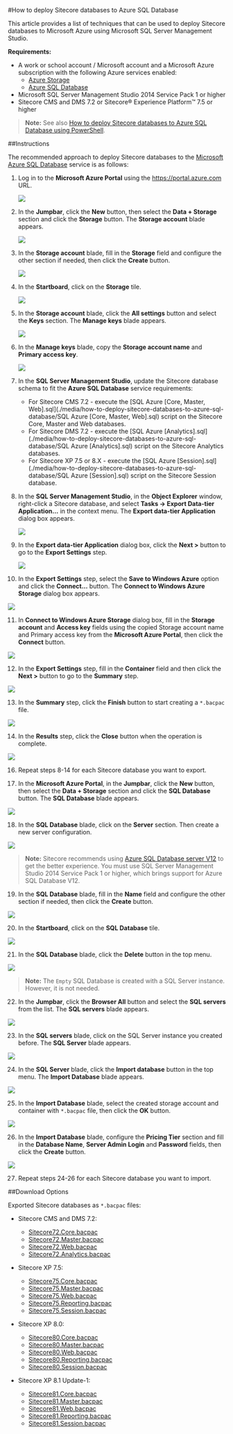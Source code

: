 #How to deploy Sitecore databases to Azure SQL Database

This article provides a list of techniques that can be used to deploy Sitecore databases to Microsoft Azure using Microsoft SQL Server Management Studio.

**Requirements:**
- A work or school account / Microsoft account and a Microsoft Azure subscription with the following Azure services enabled:
  - [Azure Storage](https://msdn.microsoft.com/en-us/library/azure/gg433040.aspx)
  - [Azure SQL Database](https://msdn.microsoft.com/en-us/library/azure/ee336279.aspx)
- Microsoft SQL Server Management Studio 2014 Service Pack 1 or higher
- Sitecore CMS and DMS 7.2 or Sitecore® Experience Platform™ 7.5 or higher

> **Note:** See also [How to deploy Sitecore databases to Azure SQL Database using PowerShell](https://github.com/olegburov/Sitecore-Azure-Content/blob/master/articles/how-to-deploy-sitecore-databases-to-azure-sql-database-using-powershell.md).

##Instructions

The recommended approach to deploy Sitecore databases to the [Microsoft Azure SQL Database](https://msdn.microsoft.com/en-us/library/azure/ee336279.aspx) service is as follows:

1. Log in to the **Microsoft Azure Portal** using the https://portal.azure.com URL.

   ![](./media/how-to-deploy-sitecore-databases-to-azure-sql-database/AzurePortal-Storage-01.png)

2. In the **Jumpbar**, click the **New** button, then select the **Data + Storage** section and click the **Storage** button. The **Storage account** blade appears.

   ![](./media/how-to-deploy-sitecore-databases-to-azure-sql-database/AzurePortal-Storage-02.png)

3. In the **Storage account** blade, fill in the **Storage** field and configure the other section if needed, then click the **Create** button. 

   ![](./media/how-to-deploy-sitecore-databases-to-azure-sql-database/AzurePortal-Storage-03.png)

4. In the **Startboard**, click on the **Storage** tile.

   ![](./media/how-to-deploy-sitecore-databases-to-azure-sql-database/AzurePortal-Storage-04.png)

5. In the **Storage account** blade, click the **All settings** button and select the **Keys** section. The **Manage keys** blade appears.

   ![](./media/how-to-deploy-sitecore-databases-to-azure-sql-database/AzurePortal-Storage-05.png)

6. In the **Manage keys** blade, copy the **Storage account name** and **Primary access key**.

   ![](./media/how-to-deploy-sitecore-databases-to-azure-sql-database/AzurePortal-Storage-06.png)

7. In the **SQL Server Management Studio**, update the Sitecore database schema to fit the **Azure SQL Database** service requirements:
   - For Sitecore CMS 7.2 - execute the [SQL Azure \[Core, Master, Web\].sql](./media/how-to-deploy-sitecore-databases-to-azure-sql-database/SQL Azure [Core, Master, Web].sql) script on the Sitecore Core, Master and Web databases.
   - For Sitecore DMS 7.2 - execute the [SQL Azure \[Analytics\].sql](./media/how-to-deploy-sitecore-databases-to-azure-sql-database/SQL Azure [Analytics].sql) script on the Sitecore Analytics databases.
   - For Sitecore XP 7.5 or 8.X - execute the [SQL Azure [Session].sql](./media/how-to-deploy-sitecore-databases-to-azure-sql-database/SQL Azure [Session].sql) script on the Sitecore Session database.   
   
8. In the **SQL Server Management Studio**, in the **Object Explorer** window, right-click a Sitecore database, and select **Tasks -> Export Data-tier Application...** in the context menu. The **Export data-tier Application** dialog box appears. 

   ![](./media/how-to-deploy-sitecore-databases-to-azure-sql-database/SSMS-01.png)

9. In the **Export data-tier Application** dialog box, click the **Next >** button to go to the **Export Settings** step. 

   ![](./media/how-to-deploy-sitecore-databases-to-azure-sql-database/SSMS-02.png)

10. In the **Export Settings** step, select the **Save to Windows Azure** option and click the **Connect...** button. The **Connect to Windows Azure Storage** dialog box appears.

   ![](./media/how-to-deploy-sitecore-databases-to-azure-sql-database/SSMS-03.png)

11. In **Connect to Windows Azure Storage** dialog box, fill in the **Storage account** and **Access key** fields using the copied Storage account name and Primary access key from the **Microsoft Azure Portal**, then click the **Connect** button.

   ![](./media/how-to-deploy-sitecore-databases-to-azure-sql-database/SSMS-04.png)

12. In the **Export Settings** step, fill in the **Container** field and then click the **Next >** button to go to the **Summary** step. 

   ![](./media/how-to-deploy-sitecore-databases-to-azure-sql-database/SSMS-05.png)

13. In the **Summary** step, click the **Finish** button to start creating a `*.bacpac` file. 

   ![](./media/how-to-deploy-sitecore-databases-to-azure-sql-database/SSMS-06.png)

14. In the **Results** step, click the **Close** button when the operation is complete. 

   ![](./media/how-to-deploy-sitecore-databases-to-azure-sql-database/SSMS-07.png)

16. Repeat steps 8-14 for each Sitecore database you want to export.

17. In the **Microsoft Azure Portal**, in the **Jumpbar**, click the **New** button, then select the **Data + Storage** section and click the **SQL Database** button. The **SQL Database** blade appears. 

   ![](./media/how-to-deploy-sitecore-databases-to-azure-sql-database/AzurePortal-SQL-02.png)

18. In the **SQL Database** blade, click on the **Server** section. Then create a new server configuration. 

  ![](./media/how-to-deploy-sitecore-databases-to-azure-sql-database/AzurePortal-SQL-03.png)
  
  > **Note:** Sitecore recommends using [Azure SQL Database server V12](http://azure.microsoft.com/en-us/documentation/articles/sql-database-v12-whats-new/) to get the better experience. You must use SQL Server Management Studio 2014 Service Pack 1 or higher, which brings support for Azure SQL Database V12. 

19. In the **SQL Database** blade, fill in the **Name** field and configure the other section if needed, then click the **Create** button.

  ![](./media/how-to-deploy-sitecore-databases-to-azure-sql-database/AzurePortal-SQL-04.png)

20. In the **Startboard**, click on the **SQL Database** tile.

  ![](./media/how-to-deploy-sitecore-databases-to-azure-sql-database/AzurePortal-SQL-05.png)

21. In the **SQL Database** blade, click the **Delete** button in the top menu.

  ![](./media/how-to-deploy-sitecore-databases-to-azure-sql-database/AzurePortal-SQL-06.png)
  
  > **Note:** The `Empty` SQL Database is created with a SQL Server instance. However, it is not needed. 

22. In the **Jumpbar**, click the **Browser All** button and select the **SQL servers** from the list. The **SQL servers** blade appears.

  ![](./media/how-to-deploy-sitecore-databases-to-azure-sql-database/AzurePortal-SQL-07.png)

23. In the **SQL servers** blade, click on the SQL Server instance you created before. The **SQL Server** blade appears.

  ![](./media/how-to-deploy-sitecore-databases-to-azure-sql-database/AzurePortal-SQL-08.png)

24. In the **SQL Server** blade, click the **Import database** button in the top menu. The **Import Database** blade appears.

  ![](./media/how-to-deploy-sitecore-databases-to-azure-sql-database/AzurePortal-SQL-09.png)

25. In the **Import Database** blade, select the created storage account and container with `*.bacpac` file, then click the **OK** button.

  ![](./media/how-to-deploy-sitecore-databases-to-azure-sql-database/AzurePortal-SQL-10.png)

26. In the **Import Database** blade, configure the **Pricing Tier** section and fill in the **Database Name**, **Server Admin Login** and **Password** fields, then click the **Create** button.

  ![](./media/how-to-deploy-sitecore-databases-to-azure-sql-database/AzurePortal-SQL-11.png)

27. Repeat steps 24-26 for each Sitecore database you want to import.

##Download Options

Exported Sitecore databases as `*.bacpac` files:

- Sitecore CMS and DMS 7.2:
  + [Sitecore72.Core.bacpac](./media/how-to-deploy-sitecore-databases-to-azure-sql-database/Sitecore72.Core.bacpac)
  + [Sitecore72.Master.bacpac](./media/how-to-deploy-sitecore-databases-to-azure-sql-database/Sitecore72.Master.bacpac)
  + [Sitecore72.Web.bacpac](./media/how-to-deploy-sitecore-databases-to-azure-sql-database/Sitecore72.Web.bacpac)
  + [Sitecore72.Analytics.bacpac](./media/how-to-deploy-sitecore-databases-to-azure-sql-database/Sitecore72.Analytics.bacpac)

- Sitecore XP 7.5:
  + [Sitecore75.Core.bacpac](./media/how-to-deploy-sitecore-databases-to-azure-sql-database/Sitecore75.Core.bacpac)
  + [Sitecore75.Master.bacpac](./media/how-to-deploy-sitecore-databases-to-azure-sql-database/Sitecore75.Master.bacpac)
  + [Sitecore75.Web.bacpac](./media/how-to-deploy-sitecore-databases-to-azure-sql-database/Sitecore75.Web.bacpac)
  + [Sitecore75.Reporting.bacpac](./media/how-to-deploy-sitecore-databases-to-azure-sql-database/Sitecore75.Reporting.bacpac)
  + [Sitecore75.Session.bacpac](./media/how-to-deploy-sitecore-databases-to-azure-sql-database/Sitecore75.Session.bacpac)

- Sitecore XP 8.0:
  + [Sitecore80.Core.bacpac](./media/how-to-deploy-sitecore-databases-to-azure-sql-database/Sitecore80.Core.bacpac)
  + [Sitecore80.Master.bacpac](./media/how-to-deploy-sitecore-databases-to-azure-sql-database/Sitecore80.Master.bacpac)
  + [Sitecore80.Web.bacpac](./media/how-to-deploy-sitecore-databases-to-azure-sql-database/Sitecore80.Web.bacpac)
  + [Sitecore80.Reporting.bacpac](./media/how-to-deploy-sitecore-databases-to-azure-sql-database/Sitecore80.Reporting.bacpac)
  + [Sitecore80.Session.bacpac](./media/how-to-deploy-sitecore-databases-to-azure-sql-database/Sitecore80.Session.bacpac)
  
- Sitecore XP 8.1 Update-1:
  + [Sitecore81.Core.bacpac](./media/how-to-deploy-sitecore-databases-to-azure-sql-database/Sitecore81.Core.bacpac)
  + [Sitecore81.Master.bacpac](./media/how-to-deploy-sitecore-databases-to-azure-sql-database/Sitecore81.Master.bacpac)
  + [Sitecore81.Web.bacpac](./media/how-to-deploy-sitecore-databases-to-azure-sql-database/Sitecore81.Web.bacpac)
  + [Sitecore81.Reporting.bacpac](./media/how-to-deploy-sitecore-databases-to-azure-sql-database/Sitecore81.Reporting.bacpac)
  + [Sitecore81.Session.bacpac](./media/how-to-deploy-sitecore-databases-to-azure-sql-database/Sitecore81.Session.bacpac)